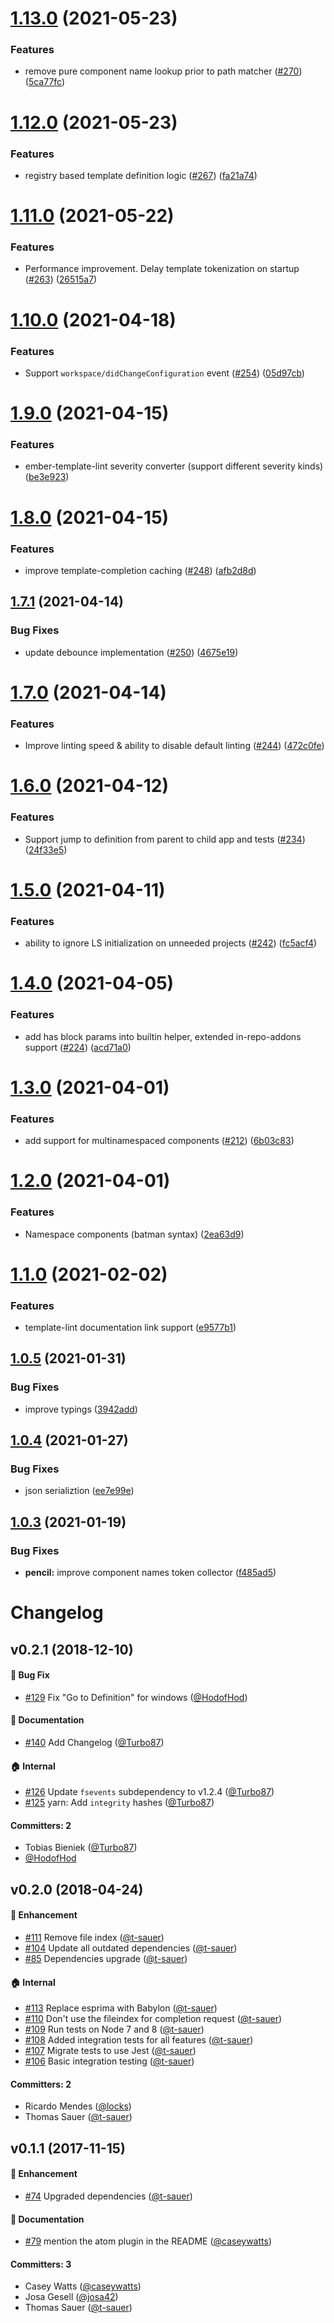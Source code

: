 # [1.13.0](https://github.com/lifeart/ember-language-server/compare/v1.12.0...v1.13.0) (2021-05-23)


### Features

* remove pure component name lookup prior to path matcher ([#270](https://github.com/lifeart/ember-language-server/issues/270)) ([5ca77fc](https://github.com/lifeart/ember-language-server/commit/5ca77fcf2b89e8132dccdf8f26c48e57f12fd21e))

# [1.12.0](https://github.com/lifeart/ember-language-server/compare/v1.11.0...v1.12.0) (2021-05-23)


### Features

* registry based template definition logic ([#267](https://github.com/lifeart/ember-language-server/issues/267)) ([fa21a74](https://github.com/lifeart/ember-language-server/commit/fa21a7418f29a19bbda5860d6eb4b78b875874b3))

# [1.11.0](https://github.com/lifeart/ember-language-server/compare/v1.10.0...v1.11.0) (2021-05-22)


### Features

* Performance improvement. Delay template tokenization on startup ([#263](https://github.com/lifeart/ember-language-server/issues/263)) ([26515a7](https://github.com/lifeart/ember-language-server/commit/26515a7278b74aeb92650b90636d42ecc967354c))

# [1.10.0](https://github.com/lifeart/ember-language-server/compare/v1.9.0...v1.10.0) (2021-04-18)


### Features

* Support `workspace/didChangeConfiguration` event ([#254](https://github.com/lifeart/ember-language-server/issues/254)) ([05d97cb](https://github.com/lifeart/ember-language-server/commit/05d97cb291f840f7d92b6c08f7deb79e33bee218))

# [1.9.0](https://github.com/lifeart/ember-language-server/compare/v1.8.0...v1.9.0) (2021-04-15)


### Features

* ember-template-lint severity converter (support different severity kinds) ([be3e923](https://github.com/lifeart/ember-language-server/commit/be3e9235b5385c8c89d53861df684fc12f87ad0b))

# [1.8.0](https://github.com/lifeart/ember-language-server/compare/v1.7.1...v1.8.0) (2021-04-15)


### Features

* improve template-completion caching ([#248](https://github.com/lifeart/ember-language-server/issues/248)) ([afb2d8d](https://github.com/lifeart/ember-language-server/commit/afb2d8de6086fe3f3f93dac363fb66e79f7784f7))

## [1.7.1](https://github.com/lifeart/ember-language-server/compare/v1.7.0...v1.7.1) (2021-04-14)


### Bug Fixes

* update debounce implementation ([#250](https://github.com/lifeart/ember-language-server/issues/250)) ([4675e19](https://github.com/lifeart/ember-language-server/commit/4675e19fff57c5ac862c8ae50fb7c0bf7dc5f1fd))

# [1.7.0](https://github.com/lifeart/ember-language-server/compare/v1.6.0...v1.7.0) (2021-04-14)


### Features

* Improve linting speed & ability to disable default linting ([#244](https://github.com/lifeart/ember-language-server/issues/244)) ([472c0fe](https://github.com/lifeart/ember-language-server/commit/472c0fe86b4194dbb70bf0c5764d4e64bf3bb2a0))

# [1.6.0](https://github.com/lifeart/ember-language-server/compare/v1.5.0...v1.6.0) (2021-04-12)


### Features

* Support jump to definition from parent to child app and tests ([#234](https://github.com/lifeart/ember-language-server/issues/234)) ([24f33e5](https://github.com/lifeart/ember-language-server/commit/24f33e5b7bb2fa1b0c918af3e1ce0b2ca683f12f))

# [1.5.0](https://github.com/lifeart/ember-language-server/compare/v1.4.0...v1.5.0) (2021-04-11)


### Features

* ability to ignore LS initialization on unneeded projects ([#242](https://github.com/lifeart/ember-language-server/issues/242)) ([fc5acf4](https://github.com/lifeart/ember-language-server/commit/fc5acf436d8db679aa2790fec6426f9fdab3ee81))

# [1.4.0](https://github.com/lifeart/ember-language-server/compare/v1.3.0...v1.4.0) (2021-04-05)


### Features

* add has block params into builtin helper, extended in-repo-addons support ([#224](https://github.com/lifeart/ember-language-server/issues/224)) ([acd71a0](https://github.com/lifeart/ember-language-server/commit/acd71a00a9e264e0e261b43e1b4afb7d138423cc))

# [1.3.0](https://github.com/lifeart/ember-language-server/compare/v1.2.0...v1.3.0) (2021-04-01)


### Features

* add support for multinamespaced components ([#212](https://github.com/lifeart/ember-language-server/issues/212)) ([6b03c83](https://github.com/lifeart/ember-language-server/commit/6b03c83469da9cf4022e702dd55e7df9d5a9a1d8))

# [1.2.0](https://github.com/lifeart/ember-language-server/compare/v1.1.0...v1.2.0) (2021-04-01)


### Features

* Namespace components (batman syntax) ([2ea63d9](https://github.com/lifeart/ember-language-server/commit/2ea63d9adda05f82d0db129640fc5989add02607))

# [1.1.0](https://github.com/lifeart/ember-language-server/compare/v1.0.5...v1.1.0) (2021-02-02)


### Features

* template-lint documentation link support ([e9577b1](https://github.com/lifeart/ember-language-server/commit/e9577b1184213a9b4ae56b22e1cd61ac9b26140b))

## [1.0.5](https://github.com/lifeart/ember-language-server/compare/v1.0.4...v1.0.5) (2021-01-31)


### Bug Fixes

* improve typings ([3942add](https://github.com/lifeart/ember-language-server/commit/3942add6ecde57c83dc5401d05ad49821f4f2650))

## [1.0.4](https://github.com/lifeart/ember-language-server/compare/v1.0.3...v1.0.4) (2021-01-27)


### Bug Fixes

* json serializtion ([ee7e99e](https://github.com/lifeart/ember-language-server/commit/ee7e99e808ed9cc4e4099d7a4b38ada5e2963ccd))

## [1.0.3](https://github.com/lifeart/ember-language-server/compare/v1.0.2...v1.0.3) (2021-01-19)


### Bug Fixes

* **pencil:** improve component names token collector ([f485ad5](https://github.com/lifeart/ember-language-server/commit/f485ad58066fbf1ea041c4e70f3400f47d6c07e5))

# Changelog

## v0.2.1 (2018-12-10)

#### :bug: Bug Fix
* [#129](https://github.com/emberwatch/ember-language-server/pull/129) Fix "Go to Definition" for windows ([@HodofHod](https://github.com/HodofHod))

#### :memo: Documentation
* [#140](https://github.com/emberwatch/ember-language-server/pull/140) Add Changelog ([@Turbo87](https://github.com/Turbo87))

#### :house: Internal
* [#126](https://github.com/emberwatch/ember-language-server/pull/126) Update `fsevents` subdependency to v1.2.4 ([@Turbo87](https://github.com/Turbo87))
* [#125](https://github.com/emberwatch/ember-language-server/pull/125) yarn: Add `integrity` hashes ([@Turbo87](https://github.com/Turbo87))

#### Committers: 2
- Tobias Bieniek ([@Turbo87](https://github.com/Turbo87))
- [@HodofHod](https://github.com/HodofHod)


## v0.2.0 (2018-04-24)

#### :rocket: Enhancement
* [#111](https://github.com/emberwatch/ember-language-server/pull/111) Remove file index ([@t-sauer](https://github.com/t-sauer))
* [#104](https://github.com/emberwatch/ember-language-server/pull/104) Update all outdated dependencies ([@t-sauer](https://github.com/t-sauer))
* [#85](https://github.com/emberwatch/ember-language-server/pull/85) Dependencies upgrade ([@t-sauer](https://github.com/t-sauer))

#### :house: Internal
* [#113](https://github.com/emberwatch/ember-language-server/pull/113) Replace esprima with Babylon ([@t-sauer](https://github.com/t-sauer))
* [#110](https://github.com/emberwatch/ember-language-server/pull/110) Don't use the fileindex for completion request ([@t-sauer](https://github.com/t-sauer))
* [#109](https://github.com/emberwatch/ember-language-server/pull/109) Run tests on Node 7 and 8 ([@t-sauer](https://github.com/t-sauer))
* [#108](https://github.com/emberwatch/ember-language-server/pull/108) Added integration tests for all features ([@t-sauer](https://github.com/t-sauer))
* [#107](https://github.com/emberwatch/ember-language-server/pull/107) Migrate tests to use Jest ([@t-sauer](https://github.com/t-sauer))
* [#106](https://github.com/emberwatch/ember-language-server/pull/106) Basic integration testing ([@t-sauer](https://github.com/t-sauer))

#### Committers: 2
- Ricardo Mendes ([@locks](https://github.com/locks))
- Thomas Sauer ([@t-sauer](https://github.com/t-sauer))


## v0.1.1 (2017-11-15)

#### :rocket: Enhancement
* [#74](https://github.com/emberwatch/ember-language-server/pull/74) Upgraded dependencies ([@t-sauer](https://github.com/t-sauer))

#### :memo: Documentation
* [#79](https://github.com/emberwatch/ember-language-server/pull/79) mention the atom plugin in the README ([@caseywatts](https://github.com/caseywatts))

#### Committers: 3
- Casey Watts ([@caseywatts](https://github.com/caseywatts))
- Josa Gesell ([@josa42](https://github.com/josa42))
- Thomas Sauer ([@t-sauer](https://github.com/t-sauer))
